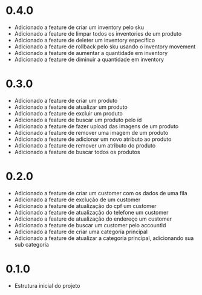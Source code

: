 # 0.4.0
- Adicionado a feature de criar um inventory pelo sku
- Adicionado a feature de limpar todos os inventories de um produto
- Adicionado a feature de deleter um inventory específico
- Adicionado a feature de rollback pelo sku usando o inventory movement
- Adicionado a feature de aumentar a quantidade em inventory
- Adicionado a feature de diminuir a quantidade em inventory

# 0.3.0
- Adicionado a feature de criar um produto
- Adicionado a feature de atualizar um produto
- Adicionado a feature de excluir um produto
- Adicionado a feature de buscar um produto pelo id
- Adicionado a feature de fazer upload das imagens de um produto
- Adicionado a feature de remover uma imagem de um produto
- Adicionado a feature de adicionar um novo atributo ao produto
- Adicionado a feature de remover um atributo do produto
- Adicionado a feature de buscar todos os produtos

# 0.2.0
- Adicionado a feature de criar um customer com os dados de uma fila
- Adicionado a feature de exclução de um customer
- Adicionado a feature de atualização do cpf um customer
- Adicionado a feature de atualização do telefone um customer
- Adicionado a feature de atualização do endereço um customer
- Adicionado a feature de buscar um customer pelo accountId
- Adicionado a feature de criar uma categoria principal
- Adicionado a feature de atualizar a categoria principal, adicionando sua sub categoria

# 0.1.0
- Estrutura inicial do projeto